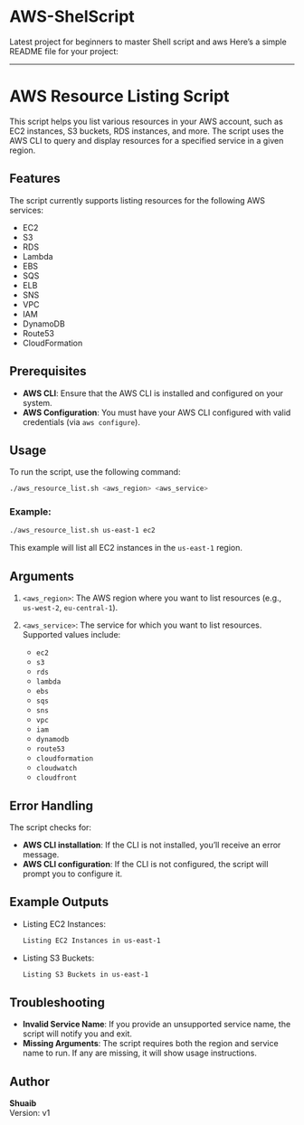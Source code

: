 # AWS-ShelScript
Latest project for beginners to master Shell script and aws
Here’s a simple README file for your project:

---

# AWS Resource Listing Script

This script helps you list various resources in your AWS account, such as EC2 instances, S3 buckets, RDS instances, and more. The script uses the AWS CLI to query and display resources for a specified service in a given region.

## Features

The script currently supports listing resources for the following AWS services:

- EC2
- S3
- RDS
- Lambda
- EBS
- SQS
- ELB
- SNS
- VPC
- IAM
- DynamoDB
- Route53
- CloudFormation

## Prerequisites

- **AWS CLI**: Ensure that the AWS CLI is installed and configured on your system.
- **AWS Configuration**: You must have your AWS CLI configured with valid credentials (via `aws configure`).

## Usage

To run the script, use the following command:

```bash
./aws_resource_list.sh <aws_region> <aws_service>
```

### Example:

```bash
./aws_resource_list.sh us-east-1 ec2
```

This example will list all EC2 instances in the `us-east-1` region.

## Arguments

1. `<aws_region>`: The AWS region where you want to list resources (e.g., `us-west-2`, `eu-central-1`).
2. `<aws_service>`: The service for which you want to list resources. Supported values include:

    - `ec2`
    - `s3`
    - `rds`
    - `lambda`
    - `ebs`
    - `sqs`
    - `sns`
    - `vpc`
    - `iam`
    - `dynamodb`
    - `route53`
    - `cloudformation`
    - `cloudwatch`
    - `cloudfront`

## Error Handling

The script checks for:

- **AWS CLI installation**: If the CLI is not installed, you’ll receive an error message.
- **AWS CLI configuration**: If the CLI is not configured, the script will prompt you to configure it.

## Example Outputs

- Listing EC2 Instances:
    ```bash
    Listing EC2 Instances in us-east-1
    ```
- Listing S3 Buckets:
    ```bash
    Listing S3 Buckets in us-east-1
    ```

## Troubleshooting

- **Invalid Service Name**: If you provide an unsupported service name, the script will notify you and exit.
- **Missing Arguments**: The script requires both the region and service name to run. If any are missing, it will show usage instructions.

## Author

**Shuaib**  
Version: v1

